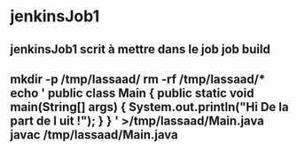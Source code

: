 # jenkinsJob1
jenkinsJob1
scrit à mettre dans le job 
job build
------------------------------------
mkdir -p /tmp/lassaad/
rm -rf /tmp/lassaad/*
echo '
public class Main {
    public static void main(String[] args) {
        System.out.println("Hi De la part de l uit !");
    }
}
'  >/tmp/lassaad/Main.java
javac /tmp/lassaad/Main.java
---------------------------------

